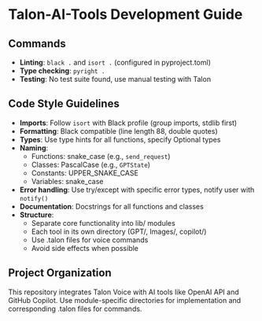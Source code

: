 # Talon-AI-Tools Development Guide

## Commands
- **Linting**: `black .` and `isort .` (configured in pyproject.toml)
- **Type checking**: `pyright .`
- **Testing**: No test suite found, use manual testing with Talon

## Code Style Guidelines
- **Imports**: Follow `isort` with Black profile (group imports, stdlib first)
- **Formatting**: Black compatible (line length 88, double quotes)
- **Types**: Use type hints for all functions, specify Optional types
- **Naming**:
  - Functions: snake_case (e.g., `send_request`)
  - Classes: PascalCase (e.g., `GPTState`)
  - Constants: UPPER_SNAKE_CASE
  - Variables: snake_case
- **Error handling**: Use try/except with specific error types, notify user with `notify()`
- **Documentation**: Docstrings for all functions and classes
- **Structure**: 
  - Separate core functionality into lib/ modules
  - Each tool in its own directory (GPT/, Images/, copilot/)
  - Use .talon files for voice commands
  - Avoid side effects when possible

## Project Organization
This repository integrates Talon Voice with AI tools like OpenAI API and GitHub Copilot.
Use module-specific directories for implementation and corresponding .talon files for commands.